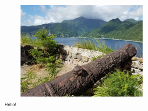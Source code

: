 <p align="center">
  <img src="https://raw.githubusercontent.com/zmughal/zmughal/master/img/cannon.jpg" alt="A rusted cannon. An island. Why? Don't worry about it." height="300">
</p>

Hello!
